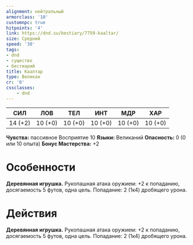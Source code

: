 ```yaml
---
alignment: нейтральный
armorclass: '10'
customnpc: true
hitpoints: '4'
link: https://dnd.su/bestiary/7759-kaaltar/
size: Средний
speed: '30'
tags:
- dnd
- существо
- бестиарий
title: Каалтар
type: Великан
cr: '0'
cssclasses:
    - dnd
---
```



| СИЛ | ЛОВ | ТЕЛ | ИНТ | МДР | ХАР |
|---|---|---|---|---|---|
| 14 (+2) | 10 (+0) | 10 (+0) | 10 (+0) | 10 (+0) | 10 (+0) |
**Чувства:** пассивное Восприятие 10
**Языки:** Великаний
**Опасность:** 0 (0 или 10 опыта)
**Бонус Мастерства:** +2


# Особенности
**Деревянная игрушка.** Рукопашная атака оружием: +2 к попаданию, досягаемость 5 футов, одна цель. Попадание: 2 (1к4) дробящего урона.


# Действия
**Деревянная игрушка.** Рукопашная атака оружием: +2 к попаданию, досягаемость 5 футов, одна цель. Попадание: 2 (1к4) дробящего урона.